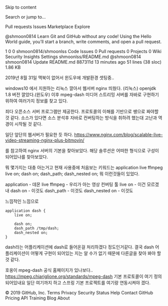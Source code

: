 Skip to content
 
Search or jump to…

Pull requests
Issues
Marketplace
Explore
 
@shmoon0814 
Learn Git and GitHub without any code!
Using the Hello World guide, you’ll start a branch, write comments, and open a pull request.

 
1
0 0 shmoon0814/shmoonlss
 Code  Issues 0  Pull requests 0  Projects 0  Wiki  Security  Insights  Settings
shmoonlss/README.md
@shmoon0814 shmoon0814 Update README.md
887311d 13 minutes ago
51 lines (38 sloc)  1.86 KB
    
2019년 8월 31일 맥북이 없어서 윈도우에 개발환경 셋팅중..

windows10 에서 지원하는 리눅스 깔아서 웹서버 nginx 띄웠다. (리눅스)
openjdk 1.8 버전 깔았다.(윈도우)
이후 mpeg-dash 미디어 스트리밍 서버를 자바로 구현하기 위하여 여러가지 정보를 찾고 있다.

죄다 오픈소스 서버 프로그램만 제공한다. 프로토콜의 이해를 기반으로 쌩으로 짜야할 것 같다. 소스가 있다면 소스 분석후 자바로 컨버팅하는 방식을 취하려 했는대 고난과 역경이 시작될 것 같다.

일단 앞단의 웹서버가 필요한 듯 하다. https://www.nginx.com/blog/scalable-live-video-streaming-nginx-plus-bitmovin/

를 참고하여 nginx 서버의 기본을 찾아보았다. 해당 솔루션은 어떠한 형식으로 구성이 되어있나를 찾아보았다.

뭐 몇가지는 대충 아는거고 현재 사용중에 처음보는 키워드는 application live ffmpeg live on; dash on; dash_path; dash_nested on; 뭐 이런것들이 있었다.

application - 데몬 live ffmpeg - 우리가 아는 영상 컨버팅 툴 live on - 이건 모르겠내 dash on - 이것도 dash_path - 이것도 dash_nested on - 이것도

느낌적인 느낌으로

    application dash {
        live on;

        dash on;
        dash_path /tmp/dash;
        dash_nested on;
    }
dash라는 어플리케이션에 dash로 들어온걸 처리하겠다 정도인거같다. 결국 dash 어플리케이션이 어떻게 구현이 되어있는 지는 알 수가 없기 때문에 다른글을 찾아 봐야 할 것 같다.

호옹이 mpeg-dash 공식 홈페이지가 있나보다.. https://mpeg.chiariglione.org/standards/mpeg-dash 기본 프로토콜이 여기 정의되어있내요 일단 여기까지 하고 스프링 기본 프로젝트를 여기랑 연동시켜야 겠다.

© 2019 GitHub, Inc.
Terms
Privacy
Security
Status
Help
Contact GitHub
Pricing
API
Training
Blog
About
